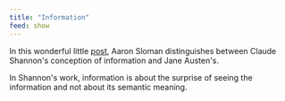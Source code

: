 ```yaml
---
title: "Information"
feed: show
---
```


In this wonderful little [post](https://www.cs.bham.ac.uk/research/projects/cogaff/misc/austen-info.html), Aaron Sloman distinguishes between Claude Shannon's conception of information and Jane Austen's. 

In Shannon's work, information is about the surprise of seeing the information and not about its semantic meaning. 